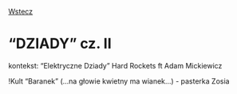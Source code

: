 [Wstecz](../polski.md)

# “DZIADY” cz. II

kontekst: “Elektryczne Dziady” Hard Rockets ft Adam Mickiewicz

!Kult “Baranek” (…na głowie kwietny ma wianek…) - pasterka Zosia
